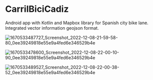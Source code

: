 # CarrilBiciCadiz
Android app with Kotlin and Mapbox library for Spanish city bike lane. Integrated vector information geojson format.

![1670533487727_Screenshot_2022-12-08-21-59-58-80_0ee39249818e55e9a4fed6e346529b4e](https://user-images.githubusercontent.com/37807677/206567294-37aec5f5-402b-48d2-a110-e8f8570120e6.jpg)

![1670533478600_Screenshot_2022-12-08-22-00-10-90_0ee39249818e55e9a4fed6e346529b4e](https://user-images.githubusercontent.com/37807677/206567343-f95fdd05-573c-4a38-9b8b-a5f726fe54aa.jpg)

![1670533489527_Screenshot_2022-12-08-22-00-38-52_0ee39249818e55e9a4fed6e346529b4e](https://user-images.githubusercontent.com/37807677/206567376-3726954a-1462-4fe8-b21e-54c0ea1e87cc.jpg)
